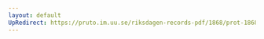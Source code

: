 ```yaml
---
layout: default
UpRedirect: https://pruto.im.uu.se/riksdagen-records-pdf/1868/prot-1868--ak--418/prot-1868--ak--418_081.pdf
---
```

